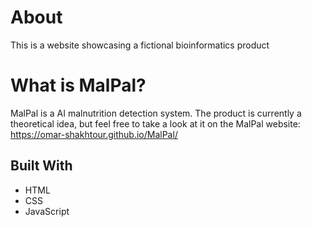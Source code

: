 # About
This is a website showcasing a fictional bioinformatics product

# What is MalPal?
MalPal is a AI malnutrition detection system. The product is currently a theoretical idea, but feel free to take a look
at it on the MalPal website:
https://omar-shakhtour.github.io/MalPal/

## Built With
* HTML
* CSS
* JavaScript
